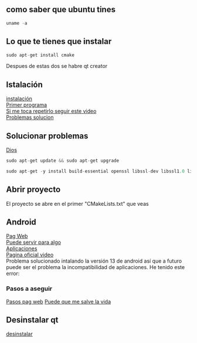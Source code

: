 ## como saber que ubuntu tines
````c
uname -a
````
## Lo que te tienes que instalar
````c
sudo apt-get install cmake
````

Despues de estas dos se habre qt creator



## Istalación
[instalación](https://www.youtube.com/watch?v=sjApF6qnyUI) <br>
[Primer programa](https://www.youtube.com/watch?v=Bo5Og2fb1CA) <br>
[Si me toca repetirlo seguir este video](https://www.youtube.com/watch?v=Ml7forZBWn4) <br>
[Problemas solucion](https://web.stanford.edu/dept/cs_edu/resources/qt/install-linux)

## Solucionar problemas
[Dios](https://stackoverflow.com/questions/74034601/what-is-wrong-with-the-default-installation-of-qt6-on-ubuntu-22-04)
````c
sudo apt-get update && sudo apt-get upgrade
````
````c
sudo apt-get -y install build-essential openssl libssl-dev libssl1.0 libgl1-mesa-dev libqt5x11extras5 '^libxcb.*-dev' libx11-xcb-dev libglu1-mesa-dev libxrender-dev libxi-dev libxkbcommon-dev libxkbcommon-x11-dev
````

## Abrir proyecto
El proyecto se abre en el primer "CMakeLists.txt" que veas

## Android
[Pag Web](https://www.harshmittal.com/tutorials/Qt-Android-Deployment/) <br>
[Puede servir para algo](https://www.youtube.com/watch?v=EBH0Sgs2ax8) <br>
[Aplicaciones](https://doc.qt.io/qt-5/android-getting-started.html) <br>
[Pagina oficial video](https://doc.qt.io/qt-6/android-getting-started.html) <br>
Problema solucionado intalando la versión 13 de android así que a futuro puede ser el problema la incompatibilidad de aplicaciones.
He tenido este error:



### Pasos a aseguir
[Pasos pag web](https://developer.android.com/codelabs/basic-android-kotlin-compose-install-android-studio?hl=es-419#6)
[Puede que me salve la vida](https://www.youtube.com/watch?v=WafdjRhyDRc)

## Desinstalar qt
[desinstalar](https://www.youtube.com/watch?v=YkGihPTIWKY)



